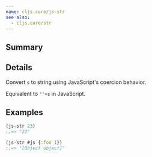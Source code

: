 ```yaml
---
name: cljs.core/js-str
see also:
  - cljs.core/str
---
```


## Summary

## Details

Convert `s` to string using JavaScript's coercion behavior.

Equivalent to `''+s` in JavaScript.

## Examples

```clj
(js-str 23)
;;=> "23"

(js-str #js {:foo 1})
;;=> "[Object object]"
```
